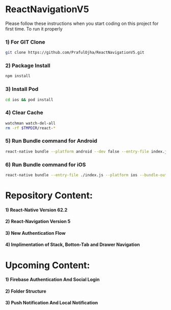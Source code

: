 # ReactNavigationV5
Please follow these instructions when you start coding on this project for first time. To run it properly

### 1) For GIT Clone

```sh
git clone https://github.com/PrafulOjha/ReactNavigationV5.git
```

### 2) Package Install

```sh
npm install
```

### 3) Install Pod

```sh
cd ios && pod install
```

### 4) Clear Cache

```sh
watchman watch-del-all
rm -rf $TMPDIR/react-*
```

### 5) Run Bundle command for Android

```sh
react-native bundle --platform android --dev false --entry-file index.js --bundle-output android/app/src/main/assets/index.android.bundle --assets-dest android/app/src/main/res/
```

### 6) Run Bundle command for iOS

```sh
react-native bundle --entry-file ./index.js --platform ios --bundle-output ios/main.jsbundle --assets-dest ./ios
```


# Repository Content: 
#### 1) React-Native Version 62.2

#### 2) React-Navigation Version 5

#### 3) New Authentication Flow

#### 4) Implimentation of Stack, Botton-Tab and Drawer Navigation

# Upcoming Content: 
#### 1) Firebase Authentication And Social Login

#### 2) Folder Structure

#### 3) Push Notification And Local Notification